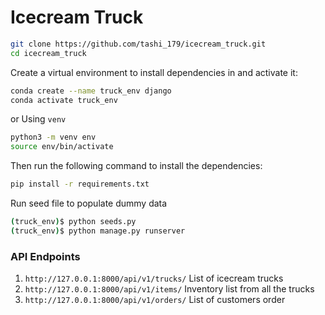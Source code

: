 # Icecream Truck

```zsh
git clone https://github.com/tashi_179/icecream_truck.git
cd icecream_truck
```

Create a virtual environment to install dependencies in and activate it:

```zsh
conda create --name truck_env django
conda activate truck_env
```
or
Using `venv`
```zsh
python3 -m venv env
source env/bin/activate
```

Then run the following command to install the dependencies:

```zsh
pip install -r requirements.txt
```

Run seed file to populate dummy data
```zsh
(truck_env)$ python seeds.py
(truck_env)$ python manage.py runserver
```

### API Endpoints
1. `http://127.0.0.1:8000/api/v1/trucks/` List of icecream trucks
2. `http://127.0.0.1:8000/api/v1/items/` Inventory list from all the trucks
3. `http://127.0.0.1:8000/api/v1/orders/` List of customers order
